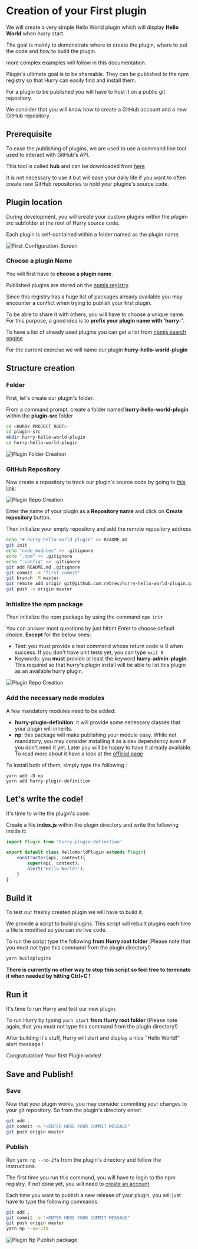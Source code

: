 # Creation of your First plugin

We will create a very simple Hello World plugin which will display **Hello World** when hurry start.

The goal is mainly to demonstrate where to create the plugin, where to put the code and how to build the plugin.

more complex examples will follow in this documentation.

Plugin's ultimate goal is to be shareable. They can be published to the npm registry so that Hurry can easily
find and install them.

For a plugin to be published you will have to host it on a public git repository.

We consider that you will know how to create a GitHub account and a new GitHub repository.

## Prerequisite

To ease the publishing of plugins, we are used to use a command line tool used to interact with GitHub's API.

This tool is called **hub** and can be downloaded from [here](https://github.com/github/hub)

It is not necessary to use it but will ease your daily life if you want to often create new GitHub repositories
to hold your plugins's source code.

## Plugin location

During development, you will create your custom plugins within the *plugin-src* subfolder at the root of Hurry source code.

Each plugin is self-contained within a folder named as the plugin name.

![First_Configuration_Screen](/_images/hurry_plugin-src-location.png)

### Choose a plugin Name

You will first have to **choose a plugin name**. 

Published plugins are stored on the [npmjs registry](https://www.npmjs.com/search?q=keywords%3Ahurry-admin-plugin).

Since this registry has a huge list of packages already available you may encounter a conflict when trying to publish your first plugin.

To be able to share it with others, you will have to choose a unique name.
For this purpose, a good idea is to **prefix your plugin name with 'hurry-'**.

To have a list of already used plugins you can get a list from [npmjs search engine](https://www.npmjs.com/search?q=keywords%3Ahurry-admin-plugin)

For the current exercise we will name our plugin **hurry-hello-world-plugin**

## Structure creation

### Folder

First, let's create our plugin's folder.

From a command prompt, create a folder named **hurry-hello-world-plugin** within the **plugin-src** folder

```bash
cd <HURRY_PROJECT_ROOT>
cd plugin-src
mkdir hurry-hello-world-plugin
cd hurry-hello-world-plugin
```

![Plugin Folder Creation](/_images/hurry_plugin-folder-creation.png)

### GitHub Repository

Now create a repository to track our plugin's source code by going to [this link](https://github.com/new):

![Plugin Repo Creation](/_images/hurry_plugin-repo-creation.png)

Enter the name of your plugin as a **Repository name** and click on **Create repository** button.

Then initialize your empty repository and add the remote repository address 

```bash
echo "# hurry-hello-world-plugin" >> README.md
git init
echo "node_modules" >> .gitignore
echo ".npm" >> .gitignore
echo ".config" >> .gitignore
git add README.md .gitignore
git commit -m "first commit"
git branch -M master
git remote add origin git@github.com:rebrec/hurry-hello-world-plugin.git
git push -u origin master
```

### Initialize the npm package

Then initialize the npm package by using the command `npm init`

You can answer most questions by just hittint *Enter* to choose default choice. **Except** for the below ones:

- Test: you must provide a test command whose return code is 0 when success. If you don't have unit tests yet, you can type `exit 0`
- Keywords: you **must** provide at least the keyword **hurry-admin-plugin**. This required so that hurry's plugin install will be able to list this plugin as an available hurry plugin.

![Plugin Repo Creation](/_images/hurry_plugin-npm-init.png)

### Add the necessary node modules

A few mandatory modules need to be added:

- **hurry-plugin-definition**: it will provide some necessary classes that your plugin will inherits.
- **np**: this package will make publishing your module easy. While not mandatory, you may consider installing it as a dev dependency even if you don't need it yet. Later you will be happy to have it already available. To read more about it have a look at the [official page](https://github.com/sindresorhus/np)

To install both of them, simply type the following :

```
yarn add -D np
yarn add hurry-plugin-definition
```

## Let's write the code!

It's time to write the plugin's code.

Create a file **index.js** within the plugin directory and write the following inside it:

```js
import Plugin from 'hurry-plugin-definition'

export default class HelloWorldPlugin extends Plugin{
    constructor(api, context){
        super(api, context);
        alert('Hello World!');
    }
} 
```

## Build it
To test our freshly created plugin we will have to build it.

We provide a script to build plugins. This script will rebuilt plugins each time a file is modified so you can do live code.

To run the script type the following **from Hurry root folder** (Please note that you must not type this command from the plugin directory!)

```bash
yarn buildplugins
```

**There is currently no other way to stop this script so feel free to terminate it when needed by hitting Ctrl+C !**

## Run it

It's time to run Hurry and test our new plugin.

To run Hurry by typing `yarn start` **from Hurry root folder** (Please note again, that you must not type this command from the plugin directory!)

After building it's stuff, Hurry will start and display a nice "Hello World!" alert message !

Congratulation! Your first Plugin works!.

## Save and Publish!

### Save

Now that your plugin works, you may consider commiting your changes to your git repository. So from the plugin's directory enter:

```bash
git add .
git commit -m "<ENTER HERE YOUR COMMIT MESSAGE"
git push origin master
```

### Publish

Run `yarn np --no-2fa` from the plugin's directory and follow the instructions.

The first time you run this command, you will have to login to the npm registry. If not done yet, you will need to [create an account](https://www.npmjs.com/signup)

Each time you want to publish a new release of your plugin, you will just have to type the following commands:

```bash
git add .
git commit -m "<ENTER HERE YOUR COMMIT MESSAGE"
git push origin master
yarn np --no-2fa
```


![Plugin Np Publish package](/_images/hurry_plugin-np-publish-package.png)
